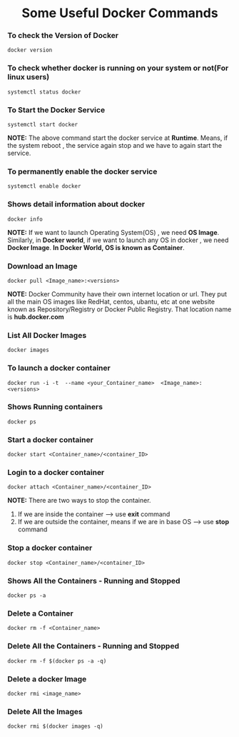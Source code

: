 <div align="center">
  <h1> Some Useful Docker Commands </h1>
</div>


### To check the Version of Docker
```
docker version
``` 

### To check whether docker is running on your system or not(For linux users)
```
systemctl status docker
```

### To Start the Docker Service
```
systemctl start docker
```
**NOTE:** The above command start the docker service at **Runtime**. Means, if the system reboot , the service again stop and we have to again start the service. 

### To permanently enable the docker service
```
systemctl enable docker
```

### Shows detail information about docker
```
docker info
``` 

**NOTE:** If we want to launch Operating System(OS) , we need **OS Image**. Similarly, in **Docker world**, if we want to launch any OS in docker , we need **Docker Image**.
**In Docker World, OS is known as Container**.


### Download an Image
```
docker pull <Image_name>:<versions>
```

**NOTE:** Docker Community have their own internet location or url. They put all the main OS images like RedHat, centos, ubantu, etc at one website known as Repository/Registry or Docker Public Registry. That location name is **hub.docker.com**  

### List All Docker Images
```
docker images
``` 

### To launch a docker container 
```
docker run -i -t  --name <your_Container_name>  <Image_name>:<versions>
```

### Shows Running containers
```
docker ps
``` 

### Start a docker container
```
docker start <Container_name>/<container_ID>
``` 

### Login to a docker container
```
docker attach <Container_name>/<container_ID>
``` 
**NOTE:** There are two ways to stop the container. 
1. If we are inside the container --> use **exit** command
2. If we are outside the container, means if we are in base OS --> use **stop** command

### Stop a docker container
```
docker stop <Container_name>/<container_ID>
``` 

### Shows All the Containers - Running and Stopped
```
docker ps -a
``` 

### Delete a Container
```
docker rm -f <Container_name>
``` 

### Delete All the Containers - Running and Stopped
```
docker rm -f $(docker ps -a -q)
``` 

### Delete a docker Image
```
docker rmi <image_name>
``` 

### Delete All the Images
```
docker rmi $(docker images -q) 
``` 




